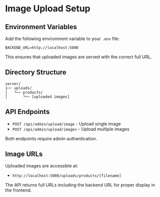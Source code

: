 # Image Upload Setup

## Environment Variables

Add the following environment variable to your `.env` file:

```env
BACKEND_URL=http://localhost:5000
```

This ensures that uploaded images are served with the correct full URL.

## Directory Structure

```
server/
├── uploads/
│   └── products/
│       └── [uploaded images]
```

## API Endpoints

- `POST /api/admin/upload/image` - Upload single image
- `POST /api/admin/upload/images` - Upload multiple images

Both endpoints require admin authentication.

## Image URLs

Uploaded images are accessible at:
- `http://localhost:5000/uploads/products/[filename]`

The API returns full URLs including the backend URL for proper display in the frontend.
